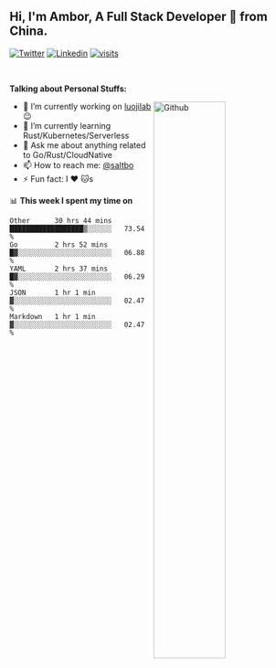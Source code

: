 ## Hi, I'm Ambor, A Full Stack Developer 🚀 from China.

[![Twitter](https://img.shields.io/badge/-saltbo-1ca0f1?style=flat&logo=twitter&logoColor=white)](https://twitter.com/rdsaltbo)
[![Linkedin](https://img.shields.io/badge/-saltbo-blue?style=flat&logo=Linkedin&logoColor=white)](https://www.linkedin.com/in/saltbo/)
[![visits](https://visitor.vercel.app/page/saltbo?color=light-green)](https://github.com/saltbo/)

&nbsp;  

**Talking about Personal Stuffs:**
<!-- Any image aligned to the right. Beware the width  -->
<img width="50%" align="right" alt="Github" src="https://raw.githubusercontent.com/saltbo/saltbo/master/images/git-header.svg" />

- 🔭 I’m currently working on [luojilab](https://github.com/luojilab) :wink:
- 🌱 I’m currently learning Rust/Kubernetes/Serverless
- 💬 Ask me about anything related to Go/Rust/CloudNative
- 📫 How to reach me: [@saltbo](https://twitter.com/rdsaltbo)
- ⚡ Fun fact: I :heart: :cat:s


📊 **This week I spent my time on**
<!--START_SECTION:waka-->
```text
Other      30 hrs 44 mins  ██████████████████▒░░░░░░   73.54 % 
Go         2 hrs 52 mins   █▓░░░░░░░░░░░░░░░░░░░░░░░   06.88 % 
YAML       2 hrs 37 mins   █▓░░░░░░░░░░░░░░░░░░░░░░░   06.29 % 
JSON       1 hr 1 min      ▓░░░░░░░░░░░░░░░░░░░░░░░░   02.47 % 
Markdown   1 hr 1 min      ▓░░░░░░░░░░░░░░░░░░░░░░░░   02.47 % 
```
<!--END_SECTION:waka-->
